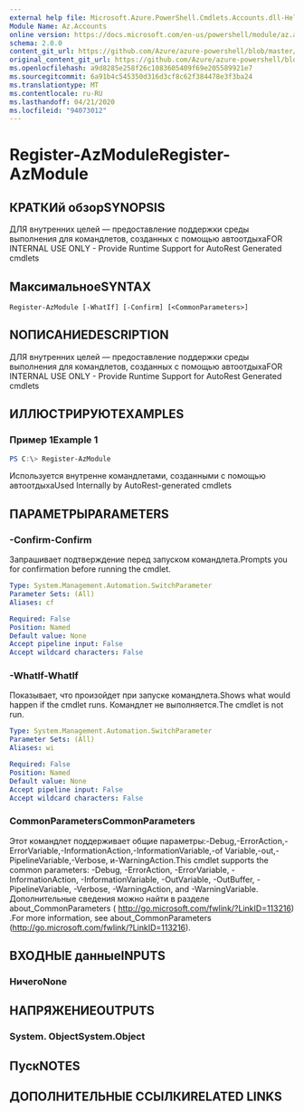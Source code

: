 ```yaml
---
external help file: Microsoft.Azure.PowerShell.Cmdlets.Accounts.dll-Help.xml
Module Name: Az.Accounts
online version: https://docs.microsoft.com/en-us/powershell/module/az.accounts/register-azmodule
schema: 2.0.0
content_git_url: https://github.com/Azure/azure-powershell/blob/master/src/Accounts/Accounts/help/Register-AzModule.md
original_content_git_url: https://github.com/Azure/azure-powershell/blob/master/src/Accounts/Accounts/help/Register-AzModule.md
ms.openlocfilehash: a9d8285e258f26c1083605409f69e205589921e7
ms.sourcegitcommit: 6a91b4c545350d316d3cf8c62f384478e3f3ba24
ms.translationtype: MT
ms.contentlocale: ru-RU
ms.lasthandoff: 04/21/2020
ms.locfileid: "94073012"
---
```

# <span data-ttu-id="62d89-101">Register-AzModule</span><span class="sxs-lookup"><span data-stu-id="62d89-101">Register-AzModule</span></span>

## <span data-ttu-id="62d89-102">КРАТКИй обзор</span><span class="sxs-lookup"><span data-stu-id="62d89-102">SYNOPSIS</span></span>
<span data-ttu-id="62d89-103">ДЛЯ внутренних целей — предоставление поддержки среды выполнения для командлетов, созданных с помощью автоотдыха</span><span class="sxs-lookup"><span data-stu-id="62d89-103">FOR INTERNAL USE ONLY - Provide Runtime Support for AutoRest Generated cmdlets</span></span>

## <span data-ttu-id="62d89-104">Максимальное</span><span class="sxs-lookup"><span data-stu-id="62d89-104">SYNTAX</span></span>

```
Register-AzModule [-WhatIf] [-Confirm] [<CommonParameters>]
```

## <span data-ttu-id="62d89-105">NОПИСАНИЕ</span><span class="sxs-lookup"><span data-stu-id="62d89-105">DESCRIPTION</span></span>
<span data-ttu-id="62d89-106">ДЛЯ внутренних целей — предоставление поддержки среды выполнения для командлетов, созданных с помощью автоотдыха</span><span class="sxs-lookup"><span data-stu-id="62d89-106">FOR INTERNAL USE ONLY - Provide Runtime Support for AutoRest Generated cmdlets</span></span>

## <span data-ttu-id="62d89-107">ИЛЛЮСТРИРУЮТ</span><span class="sxs-lookup"><span data-stu-id="62d89-107">EXAMPLES</span></span>

### <span data-ttu-id="62d89-108">Пример 1</span><span class="sxs-lookup"><span data-stu-id="62d89-108">Example 1</span></span>
```powershell
PS C:\> Register-AzModule
```

<span data-ttu-id="62d89-109">Используется внутренне командлетами, созданными с помощью автоотдыха</span><span class="sxs-lookup"><span data-stu-id="62d89-109">Used Internally by AutoRest-generated cmdlets</span></span>

## <span data-ttu-id="62d89-110">ПАРАМЕТРЫ</span><span class="sxs-lookup"><span data-stu-id="62d89-110">PARAMETERS</span></span>

### <span data-ttu-id="62d89-111">-Confirm</span><span class="sxs-lookup"><span data-stu-id="62d89-111">-Confirm</span></span>
<span data-ttu-id="62d89-112">Запрашивает подтверждение перед запуском командлета.</span><span class="sxs-lookup"><span data-stu-id="62d89-112">Prompts you for confirmation before running the cmdlet.</span></span>

```yaml
Type: System.Management.Automation.SwitchParameter
Parameter Sets: (All)
Aliases: cf

Required: False
Position: Named
Default value: None
Accept pipeline input: False
Accept wildcard characters: False
```

### <span data-ttu-id="62d89-113">-WhatIf</span><span class="sxs-lookup"><span data-stu-id="62d89-113">-WhatIf</span></span>
<span data-ttu-id="62d89-114">Показывает, что произойдет при запуске командлета.</span><span class="sxs-lookup"><span data-stu-id="62d89-114">Shows what would happen if the cmdlet runs.</span></span> <span data-ttu-id="62d89-115">Командлет не выполняется.</span><span class="sxs-lookup"><span data-stu-id="62d89-115">The cmdlet is not run.</span></span>

```yaml
Type: System.Management.Automation.SwitchParameter
Parameter Sets: (All)
Aliases: wi

Required: False
Position: Named
Default value: None
Accept pipeline input: False
Accept wildcard characters: False
```

### <span data-ttu-id="62d89-116">CommonParameters</span><span class="sxs-lookup"><span data-stu-id="62d89-116">CommonParameters</span></span>
<span data-ttu-id="62d89-117">Этот командлет поддерживает общие параметры:-Debug,-ErrorAction,-ErrorVariable,-InformationAction,-InformationVariable,-of Variable,-out,-PipelineVariable,-Verbose, и-WarningAction.</span><span class="sxs-lookup"><span data-stu-id="62d89-117">This cmdlet supports the common parameters: -Debug, -ErrorAction, -ErrorVariable, -InformationAction, -InformationVariable, -OutVariable, -OutBuffer, -PipelineVariable, -Verbose, -WarningAction, and -WarningVariable.</span></span> <span data-ttu-id="62d89-118">Дополнительные сведения можно найти в разделе about_CommonParameters ( http://go.microsoft.com/fwlink/?LinkID=113216) .</span><span class="sxs-lookup"><span data-stu-id="62d89-118">For more information, see about_CommonParameters (http://go.microsoft.com/fwlink/?LinkID=113216).</span></span>

## <span data-ttu-id="62d89-119">ВХОДНЫЕ данные</span><span class="sxs-lookup"><span data-stu-id="62d89-119">INPUTS</span></span>

### <span data-ttu-id="62d89-120">Ничего</span><span class="sxs-lookup"><span data-stu-id="62d89-120">None</span></span>

## <span data-ttu-id="62d89-121">НАПРЯЖЕНИЕ</span><span class="sxs-lookup"><span data-stu-id="62d89-121">OUTPUTS</span></span>

### <span data-ttu-id="62d89-122">System. Object</span><span class="sxs-lookup"><span data-stu-id="62d89-122">System.Object</span></span>
## <span data-ttu-id="62d89-123">Пуск</span><span class="sxs-lookup"><span data-stu-id="62d89-123">NOTES</span></span>

## <span data-ttu-id="62d89-124">ДОПОЛНИТЕЛЬНЫЕ ССЫЛКИ</span><span class="sxs-lookup"><span data-stu-id="62d89-124">RELATED LINKS</span></span>
